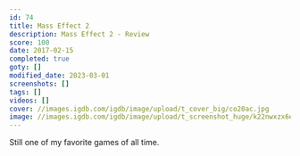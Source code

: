 ```yaml
---
id: 74
title: Mass Effect 2
description: Mass Effect 2 - Review
score: 100
date: 2017-02-15
completed: true
goty: []
modified_date: 2023-03-01
screenshots: []
tags: []
videos: []
cover: //images.igdb.com/igdb/image/upload/t_cover_big/co20ac.jpg
image: //images.igdb.com/igdb/image/upload/t_screenshot_huge/k22nwxzx6eb4ek7xbjps.jpg
---
```

Still one of my favorite games of all time.